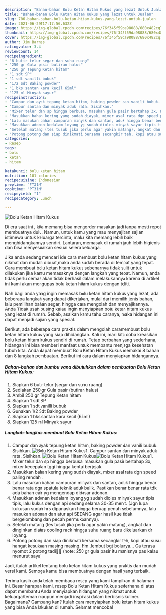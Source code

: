 ```yaml
---
description: "Bahan-bahan Bolu Ketan Hitam Kukus yang lezat Untuk Jualan"
title: "Bahan-bahan Bolu Ketan Hitam Kukus yang lezat Untuk Jualan"
slug: 706-bahan-bahan-bolu-ketan-hitam-kukus-yang-lezat-untuk-jualan
date: 2021-06-29T17:17:56.632Z
image: https://img-global.cpcdn.com/recipes/76f345f59da98088/680x482cq70/bolu-ketan-hitam-kukus-foto-resep-utama.jpg
thumbnail: https://img-global.cpcdn.com/recipes/76f345f59da98088/680x482cq70/bolu-ketan-hitam-kukus-foto-resep-utama.jpg
cover: https://img-global.cpcdn.com/recipes/76f345f59da98088/680x482cq70/bolu-ketan-hitam-kukus-foto-resep-utama.jpg
author: Jim Barnes
ratingvalue: 3.4
reviewcount: 14
recipeingredient:
- "6 butir telur segar dan suhu ruang"
- "250 gr Gula pasir butiran halus"
- "250 gr Tepung Ketan hitam"
- "1 sdt SP"
- "1 sdt vanilli bubuk"
- "1/2 Sdt Baking powder"
- "1 bks santan kara kecil 65ml"
- "125 ml Minyak sayur"
recipeinstructions:
- "Campur dan ayak tepung ketan hitam, baking powder dan vanili bubuk. Sisihkan."
- "Campur santan dan minyak aduk rata. Sisihkan."
- "Mixer telur dan sp hingga berbusa, masukan gula pasir bertahap 3x, mixer kecepatan tggi hingga kental berjejak."
- "Masukkan bahan kering yang sudah diayak, mixer asal rata dgn speed paling rendah.."
- "Lalu masukan bahan campuran minyak dan santan, aduk hingga benar benar rata dgn spatula teknik aduk balik. Pastikan benar benar rata tdk ada bahan cair yg mengendap didasar adonan."
- "Masukkan adonan kedalam loyang yg sudah dioles minyak sayur tipis tipis, lalu kukus dengan api sedang selama 30-35 menit. (Jgn lupa kukusan sudah hrs dipanaskan hingga beruap penuh sebelumnya, lalu masukan adonan dan atur api SEDANG agar hasil kue tidak bergelombang dan pecah permukaannya)."
- "Setelah matang (tes tusuk jika perlu agar yakin matang), angkat dan dinginkan diatas cooling rack hingga suhu ruang baru dikeluarkan dr loyang."
- "Potong potong dan siap dinikmati bersama secangkir teh, kopi atau susu hangat kesukaan masing masing. Hm..lembut bgt bolunya... Ga terasa nyomot 2 potong tadi😬😆 (note: 250 gr gula pasir itu manisnya pas kalau menurut saya)"
categories:
- Resep
tags:
- bolu
- ketan
- hitam

katakunci: bolu ketan hitam 
nutrition: 101 calories
recipecuisine: Indonesian
preptime: "PT21M"
cooktime: "PT31M"
recipeyield: "1"
recipecategory: Lunch

---
```



![Bolu Ketan Hitam Kukus](https://img-global.cpcdn.com/recipes/76f345f59da98088/680x482cq70/bolu-ketan-hitam-kukus-foto-resep-utama.jpg)

Di era  saat ini , kita memang bisa mengorder masakan jadi tanpa mesti repot membuatnya dulu. Namun, untuk kamu yang mau menyajikan sajian istimewa untuk keluarga tercinta, maka kita memang lebih baik menghidangkannya sendiri. Lantaran, memasak di rumah jauh lebih higienis dan bisa menyesuaikan sesuai selera keluarga.

Jika anda sedang mencari ide cara membuat bolu ketan hitam kukus yang nikmat dan mudah dibuat,maka anda sudah berada di tempat yang tepat. Cara membuat bolu ketan hitam kukus  sebenarnya tidak sulit untuk dilakukan jika kamu memasaknya dengan langkah yang tepat. Namun, anda tidak perlu cemas akan tidak berhasil dalam melakukannya 
karena di artikel ini kami akan mengupas bolu ketan hitam kukus dengan teliti.  



Nah bagi anda yang ingin memasak bolu ketan hitam kukus yang lezat, ada beberapa langkah yang dapat dikerjakan, mulai dari memilih jenis bahan, lalu pemilihan bahan segar, hingga cara mengolah dan menyajikannya. Anda Tidak usah pusing kalau ingin menyiapkan bolu ketan hitam kukus yang lezat di rumah. Sebab, asalkan kamu  tahu caranya, maka hidangan ini dapat menjadi sajian yang spesial.

Berikut, ada beberapa cara praktis  dalam mengolah caramembuat bolu ketan hitam kukus yang siap dihidangkan. Kali ini, mari kita coba kreasikan bolu ketan hitam kukus sendiri di rumah. Tetap berbahan yang sederhana, hidangan ini bisa memberi manfaat untuk membantu menjaga kesehatan tubuh kita. Anda dapat membuat Bolu Ketan Hitam Kukus memakai 8 bahan dan 8 langkah pembuatan. Berikut ini cara dalam menyiapkan hidangannya.

<!--inarticleads1-->

##### Bahan-bahan dan bumbu yang dibutuhkan dalam pembuatan Bolu Ketan Hitam Kukus:

1. Siapkan 6 butir telur (segar dan suhu ruang)
1. Sediakan 250 gr Gula pasir (butiran halus)
1. Ambil 250 gr Tepung Ketan hitam
1. Siapkan 1 sdt SP
1. Siapkan 1 sdt vanilli bubuk
1. Gunakan 1/2 Sdt Baking powder
1. Siapkan 1 bks santan kara kecil (65ml)
1. Siapkan 125 ml Minyak sayur




<!--inarticleads2-->

##### Langkah-langkah membuat Bolu Ketan Hitam Kukus:

1. Campur dan ayak tepung ketan hitam, baking powder dan vanili bubuk. Sisihkan.
<img src="https://img-global.cpcdn.com/steps/6923dbb2ef36c578/160x128cq70/bolu-ketan-hitam-kukus-langkah-memasak-1-foto.jpg" alt="Bolu Ketan Hitam Kukus">1. Campur santan dan minyak aduk rata. Sisihkan.
<img src="https://img-global.cpcdn.com/steps/f919aa18e495087c/160x128cq70/bolu-ketan-hitam-kukus-langkah-memasak-2-foto.jpg" alt="Bolu Ketan Hitam Kukus"><img src="https://img-global.cpcdn.com/steps/4bb1d83c5df36837/160x128cq70/bolu-ketan-hitam-kukus-langkah-memasak-2-foto.jpg" alt="Bolu Ketan Hitam Kukus">1. Mixer telur dan sp hingga berbusa, masukan gula pasir bertahap 3x, mixer kecepatan tggi hingga kental berjejak.
1. Masukkan bahan kering yang sudah diayak, mixer asal rata dgn speed paling rendah..
1. Lalu masukan bahan campuran minyak dan santan, aduk hingga benar benar rata dgn spatula teknik aduk balik. Pastikan benar benar rata tdk ada bahan cair yg mengendap didasar adonan.
1. Masukkan adonan kedalam loyang yg sudah dioles minyak sayur tipis tipis, lalu kukus dengan api sedang selama 30-35 menit. (Jgn lupa kukusan sudah hrs dipanaskan hingga beruap penuh sebelumnya, lalu masukan adonan dan atur api SEDANG agar hasil kue tidak bergelombang dan pecah permukaannya).
1. Setelah matang (tes tusuk jika perlu agar yakin matang), angkat dan dinginkan diatas cooling rack hingga suhu ruang baru dikeluarkan dr loyang.
1. Potong potong dan siap dinikmati bersama secangkir teh, kopi atau susu hangat kesukaan masing masing. Hm..lembut bgt bolunya... Ga terasa nyomot 2 potong tadi😬😆 (note: 250 gr gula pasir itu manisnya pas kalau menurut saya)




Jadi, itulah artikel tentang  bolu ketan hitam kukus  yang praktis dan mudah versi kami. Semoga kamu bisa membuatnya dengan hasil yang terbaik. 

Terima kasih anda telah membaca resep yang kami tampilkan di halaman ini. Besar harapan kami, resep  Bolu Ketan Hitam Kukus sederhana di atas dapat membantu Anda menyiapkan hidangan yang nikmat untuk keluarga/teman maupun menjadi inspirasi dalam berbisnis kuliner. Bagaimana? Gampang kan? Itulah cara menyiapkan bolu ketan hitam kukus yang bisa Anda lakukan di rumah. Selamat mencoba!

